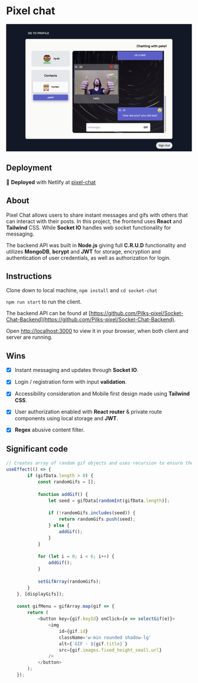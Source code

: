 # Pixel chat

![project page screenshot](./src/assets/screenshot.png)

## Deployment

:rocket: **Deployed** with Netlify at [pixel-chat](https://pilks-pixel-chat.netlify.app/)

## About

Pixel Chat allows users to share instant messages and gifs with others that can interact with their posts.
In this project, the frontend uses **React** and **Tailwind** CSS. While **Socket IO** handles web socket functionality for messaging.

The backend API was built in **Node.js** giving full **C.R.U.D** functionality and utilizes **MongoDB**, **bcrypt** and **JWT** for storage, encryption and authentication of user credentials, as well as authorization for login.

## Instructions

Clone down to local machine, `npm install` and `cd socket-chat`

`npm run start` to run the client.

The backend API can be found at [https://github.com/Pilks-pixel/Socket-Chat-Backend](https://github.com/Pilks-pixel/Socket-Chat-Backend).

Open [http://localhost:3000](http://localhost:3000) to view it in your browser, when both client and server are running.

## Wins

-[x] Instant messaging and updates through **Socket IO**.

-[x] Login / registration form with input **validation**.

-[x] Accessibility consideration and Mobile first design made using **Tailwind CSS**.

-[x] User authorization enabled with **React router** &amp; private route components using local storage and **JWT**.

-[x] **Regex** abusive content filter.

## Significant code

```javascript
// Creates array of random gif objects and uses recursion to ensure there are no duplicates. Then renders each as a selectable / keyboard accessible image. 
useEffect(() => {
		if (gifData.length > 0) {
			const randomGifs = [];

			function addGif() {
				let seed = gifData[randomInt(gifData.length)];

				if (!randomGifs.includes(seed)) {
					return randomGifs.push(seed);
				} else {
					addGif();
				}
			}

			for (let i = 0; i < 6; i++) {
				addGif();
			}

			setGifArray(randomGifs);
		}
	}, [displayGifs]);

	const gifMenu = gifArray.map(gif => {
		return (
			<button key={gif.keyId} onClick={e => selectGif(e)}>
				<img
					id={gif.id}
					className='w-min rounded shadow-lg'
					alt={`GIF - ${gif.title}`}
					src={gif.images.fixed_height_small.url}
				/>
			</button>
		);
	});
```
